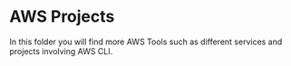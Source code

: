 # AWS Projects

 In this folder you will find more AWS Tools such as different services
 and projects involving AWS CLI.



